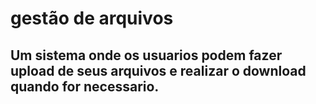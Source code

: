 # gestão de arquivos

## Um sistema onde os usuarios podem fazer upload de seus arquivos e realizar o  download quando for necessario.

